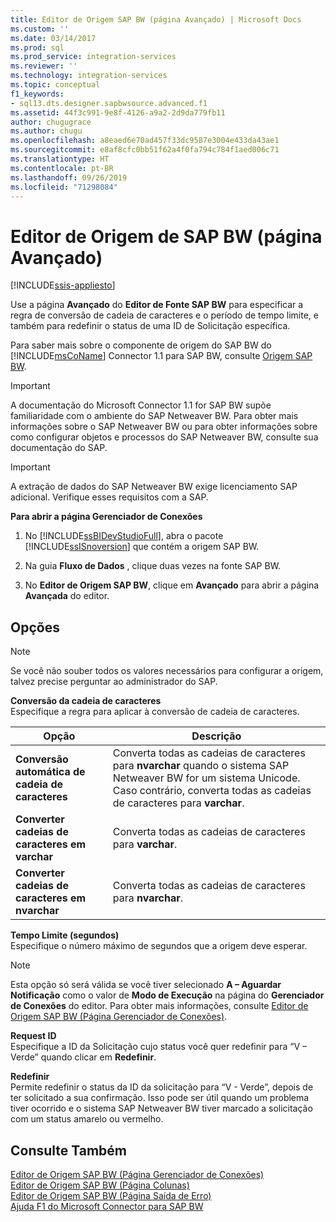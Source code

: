 ```yaml
---
title: Editor de Origem SAP BW (página Avançado) | Microsoft Docs
ms.custom: ''
ms.date: 03/14/2017
ms.prod: sql
ms.prod_service: integration-services
ms.reviewer: ''
ms.technology: integration-services
ms.topic: conceptual
f1_keywords:
- sql13.dts.designer.sapbwsource.advanced.f1
ms.assetid: 44f3c991-9e8f-4126-a9a2-2d9da779fb11
author: chugugrace
ms.author: chugu
ms.openlocfilehash: a8eaed6e70ad457f33dc9587e3004e433da43ae1
ms.sourcegitcommit: e8af8cfc0bb51f62a4f0fa794c784f1aed006c71
ms.translationtype: HT
ms.contentlocale: pt-BR
ms.lasthandoff: 09/26/2019
ms.locfileid: "71298084"
---
```

# <a name="sap-bw-source-editor-advanced-page"></a>Editor de Origem de SAP BW (página Avançado)

[!INCLUDE[ssis-appliesto](../../includes/ssis-appliesto-ssvrpluslinux-asdb-asdw-xxx.md)]


  Use a página **Avançado** do **Editor de Fonte SAP BW** para especificar a regra de conversão de cadeia de caracteres e o período de tempo limite, e também para redefinir o status de uma ID de Solicitação específica.  
  
 Para saber mais sobre o componente de origem do SAP BW do [!INCLUDE[msCoName](../../includes/msconame-md.md)] Connector 1.1 para SAP BW, consulte [Origem SAP BW](../../integration-services/data-flow/sap-bw-source.md).  
  
> [!IMPORTANT]  
>  A documentação do Microsoft Connector 1.1 for SAP BW supõe familiaridade com o ambiente do SAP Netweaver BW. Para obter mais informações sobre o SAP Netweaver BW ou para obter informações sobre como configurar objetos e processos do SAP Netweaver BW, consulte sua documentação do SAP.  
  
> [!IMPORTANT]  
>  A extração de dados do SAP Netweaver BW exige licenciamento SAP adicional. Verifique esses requisitos com a SAP.  
  
 **Para abrir a página Gerenciador de Conexões**  
  
1.  No [!INCLUDE[ssBIDevStudioFull](../../includes/ssbidevstudiofull-md.md)], abra o pacote [!INCLUDE[ssISnoversion](../../includes/ssisnoversion-md.md)] que contém a origem SAP BW.  
  
2.  Na guia **Fluxo de Dados** , clique duas vezes na fonte SAP BW.  
  
3.  No **Editor de Origem SAP BW**, clique em **Avançado** para abrir a página **Avançada** do editor.  
  
## <a name="options"></a>Opções  
  
> [!NOTE]  
>  Se você não souber todos os valores necessários para configurar a origem, talvez precise perguntar ao administrador do SAP.  
  
 **Conversão da cadeia de caracteres**  
 Especifique a regra para aplicar à conversão de cadeia de caracteres.  
  
|Opção|Descrição|  
|------------|-----------------|  
|**Conversão automática de cadeia de caracteres**|Converta todas as cadeias de caracteres para **nvarchar** quando o sistema SAP Netweaver BW for um sistema Unicode. Caso contrário, converta todas as cadeias de caracteres para **varchar**.|  
|**Converter cadeias de caracteres em varchar**|Converta todas as cadeias de caracteres para **varchar**.|  
|**Converter cadeias de caracteres em nvarchar**|Converta todas as cadeias de caracteres para **nvarchar**.|  
  
 **Tempo Limite (segundos)**  
 Especifique o número máximo de segundos que a origem deve esperar.  
  
> [!NOTE]  
>  Esta opção só será válida se você tiver selecionado **A – Aguardar Notificação** como o valor de **Modo de Execução** na página do **Gerenciador de Conexões** do editor. Para obter mais informações, consulte [Editor de Origem SAP BW &#40;Página Gerenciador de Conexões&#41;](../../integration-services/data-flow/sap-bw-source-editor-connection-manager-page.md).  
  
 **Request ID**  
 Especifique a ID da Solicitação cujo status você quer redefinir para “V – Verde” quando clicar em **Redefinir**.  
  
 **Redefinir**  
 Permite redefinir o status da ID da solicitação para “V - Verde”, depois de ter solicitado a sua confirmação. Isso pode ser útil quando um problema tiver ocorrido e o sistema SAP Netweaver BW tiver marcado a solicitação com um status amarelo ou vermelho.  
  
## <a name="see-also"></a>Consulte Também  
 [Editor de Origem SAP BW &#40;Página Gerenciador de Conexões&#41;](../../integration-services/data-flow/sap-bw-source-editor-connection-manager-page.md)   
 [Editor de Origem SAP BW &#40;Página Colunas&#41;](../../integration-services/data-flow/sap-bw-source-editor-columns-page.md)   
 [Editor de Origem SAP BW &#40;Página Saída de Erro&#41;](../../integration-services/data-flow/sap-bw-source-editor-error-output-page.md)   
 [Ajuda F1 do Microsoft Connector para SAP BW](../../integration-services/microsoft-connector-for-sap-bw-f1-help.md)  
  
  
